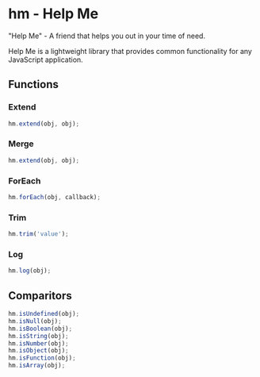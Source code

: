 # hm - Help Me

"Help Me" - A friend that helps you out in your time of need.

Help Me is a lightweight library that provides common functionality for any JavaScript application.

## Functions

### Extend

```js
hm.extend(obj, obj);
```

### Merge

```javascript
hm.extend(obj, obj);
```

### ForEach

```javascript
hm.forEach(obj, callback);
```

### Trim

```js
hm.trim('value');
```

### Log

```js
hm.log(obj);
```

## Comparitors

```js
hm.isUndefined(obj);
hm.isNull(obj);
hm.isBoolean(obj);
hm.isString(obj);
hm.isNumber(obj);
hm.isObject(obj);
hm.isFunction(obj);
hm.isArray(obj);
```
